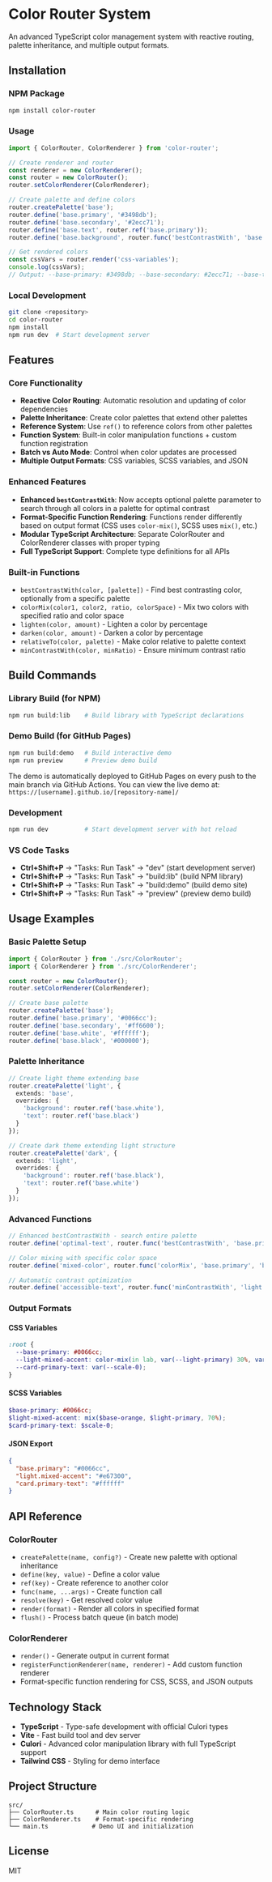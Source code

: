 # Color Router System

An advanced TypeScript color management system with reactive routing, palette inheritance, and multiple output formats.

## Installation

### NPM Package

```bash
npm install color-router
```

### Usage

```typescript
import { ColorRouter, ColorRenderer } from 'color-router';

// Create renderer and router
const renderer = new ColorRenderer();
const router = new ColorRouter();
router.setColorRenderer(ColorRenderer);

// Create palette and define colors
router.createPalette('base');
router.define('base.primary', '#3498db');
router.define('base.secondary', '#2ecc71');
router.define('base.text', router.ref('base.primary'));
router.define('base.background', router.func('bestContrastWith', 'base.text', 'base')); // Enhanced: search base palette

// Get rendered colors
const cssVars = router.render('css-variables');
console.log(cssVars);
// Output: --base-primary: #3498db; --base-secondary: #2ecc71; --base-text: #3498db; --base-background: #ffffff;
```

### Local Development

```bash
git clone <repository>
cd color-router
npm install
npm run dev  # Start development server
```

## Features

### Core Functionality

- **Reactive Color Routing**: Automatic resolution and updating of color dependencies
- **Palette Inheritance**: Create color palettes that extend other palettes
- **Reference System**: Use `ref()` to reference colors from other palettes
- **Function System**: Built-in color manipulation functions + custom function registration
- **Batch vs Auto Mode**: Control when color updates are processed
- **Multiple Output Formats**: CSS variables, SCSS variables, and JSON

### Enhanced Features

- **Enhanced `bestContrastWith`**: Now accepts optional palette parameter to search through all colors in a palette for optimal contrast
- **Format-Specific Function Rendering**: Functions render differently based on output format (CSS uses `color-mix()`, SCSS uses `mix()`, etc.)
- **Modular TypeScript Architecture**: Separate ColorRouter and ColorRenderer classes with proper typing
- **Full TypeScript Support**: Complete type definitions for all APIs

### Built-in Functions

- `bestContrastWith(color, [palette])` - Find best contrasting color, optionally from a specific palette
- `colorMix(color1, color2, ratio, colorSpace)` - Mix two colors with specified ratio and color space
- `lighten(color, amount)` - Lighten a color by percentage
- `darken(color, amount)` - Darken a color by percentage
- `relativeTo(color, palette)` - Make color relative to palette context
- `minContrastWith(color, minRatio)` - Ensure minimum contrast ratio

## Build Commands

### Library Build (for NPM)

```bash
npm run build:lib    # Build library with TypeScript declarations
```

### Demo Build (for GitHub Pages)

```bash
npm run build:demo   # Build interactive demo
npm run preview      # Preview demo build
```

The demo is automatically deployed to GitHub Pages on every push to the main branch via GitHub Actions. You can view the live demo at: `https://[username].github.io/[repository-name]/`

### Development

```bash
npm run dev          # Start development server with hot reload
```

### VS Code Tasks

- **Ctrl+Shift+P** → "Tasks: Run Task" → "dev" (start development server)
- **Ctrl+Shift+P** → "Tasks: Run Task" → "build:lib" (build NPM library)
- **Ctrl+Shift+P** → "Tasks: Run Task" → "build:demo" (build demo site)
- **Ctrl+Shift+P** → "Tasks: Run Task" → "preview" (preview demo build)

## Usage Examples

### Basic Palette Setup

```typescript
import { ColorRouter } from './src/ColorRouter';
import { ColorRenderer } from './src/ColorRenderer';

const router = new ColorRouter();
router.setColorRenderer(ColorRenderer);

// Create base palette
router.createPalette('base');
router.define('base.primary', '#0066cc');
router.define('base.secondary', '#ff6600');
router.define('base.white', '#ffffff');
router.define('base.black', '#000000');
```

### Palette Inheritance

```typescript
// Create light theme extending base
router.createPalette('light', { 
  extends: 'base',
  overrides: {
    'background': router.ref('base.white'),
    'text': router.ref('base.black')
  }
});

// Create dark theme extending light structure
router.createPalette('dark', { 
  extends: 'light',
  overrides: {
    'background': router.ref('base.black'),
    'text': router.ref('base.white')
  }
});
```

### Advanced Functions

```typescript
// Enhanced bestContrastWith - search entire palette
router.define('optimal-text', router.func('bestContrastWith', 'base.primary', 'scale'));

// Color mixing with specific color space
router.define('mixed-color', router.func('colorMix', 'base.primary', 'base.secondary', '60%', 'lab'));

// Automatic contrast optimization
router.define('accessible-text', router.func('minContrastWith', 'light.background', 4.5));
```

### Output Formats

#### CSS Variables

```css
:root {
  --base-primary: #0066cc;
  --light-mixed-accent: color-mix(in lab, var(--light-primary) 30%, var(--base-orange));
  --card-primary-text: var(--scale-0);
}
```

#### SCSS Variables

```scss
$base-primary: #0066cc;
$light-mixed-accent: mix($base-orange, $light-primary, 70%);
$card-primary-text: $scale-0;
```

#### JSON Export

```json
{
  "base.primary": "#0066cc",
  "light.mixed-accent": "#e67300",
  "card.primary-text": "#ffffff"
}
```

## API Reference

### ColorRouter

- `createPalette(name, config?)` - Create new palette with optional inheritance
- `define(key, value)` - Define a color value
- `ref(key)` - Create reference to another color
- `func(name, ...args)` - Create function call
- `resolve(key)` - Get resolved color value
- `render(format)` - Render all colors in specified format
- `flush()` - Process batch queue (in batch mode)

### ColorRenderer

- `render()` - Generate output in current format
- `registerFunctionRenderer(name, renderer)` - Add custom function renderer
- Format-specific function rendering for CSS, SCSS, and JSON outputs

## Technology Stack

- **TypeScript** - Type-safe development with official Culori types
- **Vite** - Fast build tool and dev server
- **Culori** - Advanced color manipulation library with full TypeScript support
- **Tailwind CSS** - Styling for demo interface

## Project Structure

```text
src/
├── ColorRouter.ts      # Main color routing logic
├── ColorRenderer.ts    # Format-specific rendering
└── main.ts            # Demo UI and initialization
```

## License

MIT
